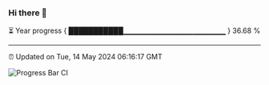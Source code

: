 ### Hi there 👋

⏳ Year progress { ███████████▁▁▁▁▁▁▁▁▁▁▁▁▁▁▁▁▁▁▁ } 36.68 %

---

⏰ Updated on Tue, 14 May 2024 06:16:17 GMT

![Progress Bar CI](https://github.com/liununu/liununu/workflows/Progress%20Bar%20CI/badge.svg)

